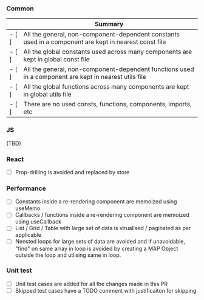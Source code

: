 ### Common

| |Summary| 
|--|---------|
| - [ ] | All the general, non-component-dependent constants used in a component are kept in nearest const file |
| - [ ] | All the global constants used across many components are kept in global const file |
| - [ ] | All the general, non-component-dependent functions used in a component are kept in nearest utils file |
| - [ ] | All the global functions across many components are kept in global utils file |
| - [ ] | There are no used consts, functions, components, imports, etc |

### JS
(TBD)

### React
- [ ] Prop-drilling is avoided and replaced by store

### Performance
- [ ] Constants inside a re-rendering component are memoized using useMemo
- [ ] Callbacks / functions inside a re-rendering component are memoized using useCallback
- [ ] List / Grid / Table with large set of data is virualised / paginated as per applicable
- [ ] Nensted loops for large sets of data are avoided and if unavoidable, "find" on same array in loop is avoided by creating a MAP Object outside the loop and utlising same in loop.

### Unit test
- [ ] Unit test cases are added for all the changes made in this PR
- [ ] Skipped test cases have a TODO comment with justificaiton for skipping
